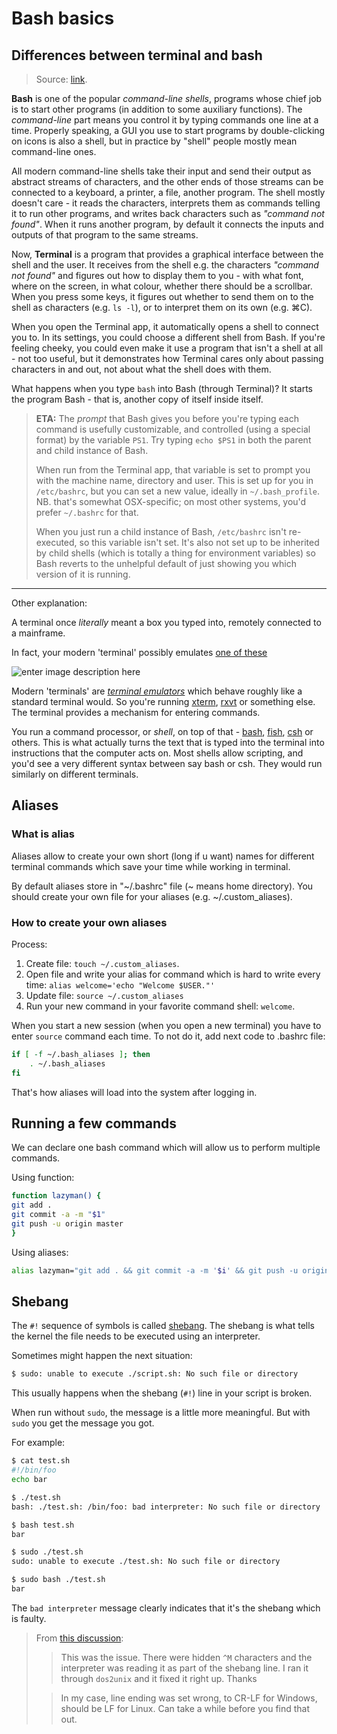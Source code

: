 # Bash basics

## Differences between terminal and bash

> Source: [link](https://superuser.com/questions/880344/what-is-the-difference-between-terminal-and-bash).

**Bash** is one of the popular *command-line shells*, programs whose chief job is to start other programs (in addition to some auxiliary functions).
The *command-line* part means you control it by typing commands one line at a time.
Properly speaking, a GUI you use to start programs by double-clicking on icons is also a shell, but in practice by "shell" people mostly mean command-line ones.

All modern command-line shells take their input and send their output as abstract streams of characters, and the other ends of those streams can be connected to a keyboard, a printer, a file, another program. The shell mostly doesn't care - it reads the characters, interprets them as commands telling it to run other programs, and writes back characters such as *"command not found"*. When it runs another program, by default it connects the inputs and outputs of that program to the same streams.

Now, **Terminal** is a program that provides a graphical interface between the shell and the user. It receives from the shell e.g. the characters *"command not found"* and figures out how to display them to you - with what font, where on the screen, in what colour, whether there should be a scrollbar. When you press some keys, it figures out whether to send them on to the shell as characters (e.g. `ls -l`), or to interpret them on its own (e.g. ⌘C).

When you open the Terminal app, it automatically opens a shell to connect you to. In its settings, you could choose a different shell from Bash. If you're feeling cheeky, you could even make it use a program that isn't a shell at all - not too useful, but it demonstrates how Terminal cares only about passing characters in and out, not about what the shell does with them.

What happens when you type `bash` into Bash (through Terminal)? It starts the program Bash - that is, another copy of itself inside itself.

> **ETA:** The *prompt* that Bash gives you before you're typing each command is usefully customizable, and controlled (using a special format) by the variable `PS1`. Try typing `echo $PS1` in both the parent and child instance of Bash.
>
> When run from the Terminal app, that variable is set to prompt you with the machine name, directory and user. This is set up for you in `/etc/bashrc`, but you can set a new value, ideally in `~/.bash_profile`. NB. that's somewhat OSX-specific; on most other systems, you'd prefer `~/.bashrc` for that.
>
> When you just run a child instance of Bash, `/etc/bashrc` isn't re-executed, so this variable isn't set. It's also not set up to be inherited by child shells (which is totally a thing for environment variables) so Bash reverts to the unhelpful default of just showing you which version of it is running.

---

Other explanation:

A terminal once *literally* meant a box you typed into, remotely connected to a mainframe.

In fact, your modern 'terminal' possibly emulates [one of these](http://en.wikipedia.org/wiki/VT220)

![enter image description here](https://brennan.io/images/alien-splash.png)

Modern 'terminals' are *[terminal emulators](http://en.wikipedia.org/wiki/Terminal_emulator)* which behave roughly like a standard terminal would. So you're running [xterm](http://en.wikipedia.org/wiki/Xterm), [rxvt](http://en.wikipedia.org/wiki/Rxvt) or something else. The terminal provides a mechanism for entering commands.

You run a command processor, or *shell*, on top of that - [bash](http://en.wikipedia.org/wiki/Bash_(Unix_shell)), [fish](http://en.wikipedia.org/wiki/Friendly_interactive_shell), [csh](http://en.wikipedia.org/wiki/C_shell) or others. This is what actually turns the text that is typed into the terminal into instructions that the computer acts on. Most shells allow scripting, and you'd see a very different syntax between say bash or csh. They would run similarly on different terminals.

## Aliases

### What is alias

Aliases allow to create your own short (long if u want)  names for different terminal commands which save your time while working in terminal.

By default aliases store in "~/.bashrc" file (~ means home directory). You should create your own file for your aliases (e.g. ~/.custom_aliases).

### How to create your own aliases

Process:

1. Create file: `touch ~/.custom_aliases`.
2. Open file and write your alias for command which is hard to write every time:  `alias welcome='echo "Welcome $USER."'`
3. Update file: `source ~/.custom_aliases`
4. Run your new command in your favorite command shell: `welcome`.

When you start a new session (when you open a new terminal) you have to enter `source` command each time. To not do it, add next code to .bashrc file:

```sh
if [ -f ~/.bash_aliases ]; then
    . ~/.bash_aliases
fi
```

That's how aliases will load into the system after logging in.

## Running a few commands

We can declare one bash command which will allow us to perform multiple commands.

Using function:

```sh
function lazyman() {
git add .
git commit -a -m "$1"
git push -u origin master
}
```

Using aliases:

```sh
alias lazyman="git add . && git commit -a -m '$i' && git push -u origin master"
```

## Shebang

The `#!` sequence of symbols is called <u>shebang</u>. The shebang is what tells the kernel the file needs to be executed using an interpreter. 

Sometimes might happen the next situation:

```bash
$ sudo: unable to execute ./script.sh: No such file or directory
```

This usually happens when the shebang (`#!`) line in your script is broken.

When run without `sudo`, the message is a little more meaningful. But with `sudo` you get the message you got.

For example:

```bash
$ cat test.sh
#!/bin/foo
echo bar

$ ./test.sh
bash: ./test.sh: /bin/foo: bad interpreter: No such file or directory

$ bash test.sh
bar

$ sudo ./test.sh
sudo: unable to execute ./test.sh: No such file or directory

$ sudo bash ./test.sh
bar
```

The `bad interpreter` message clearly indicates that it's the shebang which is faulty.

> From [this discussion](https://unix.stackexchange.com/questions/144718/sudo-unable-to-execute-script-sh-no-such-file-or-directory#answer-144719):
>
> > This was the issue. There were hidden `^M` characters and the interpreter was reading it as part of the shebang line. I ran it through `dos2unix` and it fixed it right up. Thanks
>
> > In my case, line ending was set wrong, to CR-LF for Windows, should be LF for Linux. Can take a while before you find that out.
